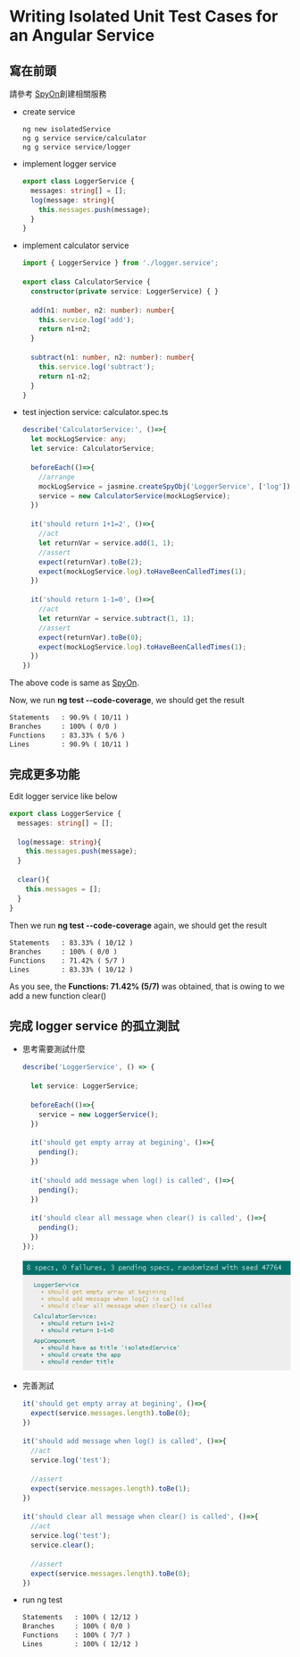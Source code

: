 # Writing Isolated Unit Test Cases for an Angular Service

## 寫在前頭

請參考 [SpyOn](../SpyOn/README.md)創建相關服務

- create service

  ```
  ng new isolatedService
  ng g service service/calculator
  ng g service service/logger
  ```

- implement logger service

  ```typescript
  export class LoggerService {
    messages: string[] = [];
    log(message: string){
      this.messages.push(message);
    }
  }
  ```

- implement calculator service

  ```typescript
  import { LoggerService } from './logger.service';

  export class CalculatorService {
    constructor(private service: LoggerService) { }

    add(n1: number, n2: number): number{
      this.service.log('add');
      return n1+n2;
    }

    subtract(n1: number, n2: number): number{
      this.service.log('subtract');
      return n1-n2;
    }
  }
  ```

- test injection service: calculator.spec.ts

  ```typescript
  describe('CalculatorService:', ()=>{
    let mockLogService: any;
    let service: CalculatorService;

    beforeEach(()=>{
      //arrange
      mockLogService = jasmine.createSpyObj('LoggerService', ['log']);
      service = new CalculatorService(mockLogService);
    })

    it('should return 1+1=2', ()=>{
      //act
      let returnVar = service.add(1, 1);
      //assert
      expect(returnVar).toBe(2);
      expect(mockLogService.log).toHaveBeenCalledTimes(1);
    })

    it('should return 1-1=0', ()=>{
      //act
      let returnVar = service.subtract(1, 1);
      //assert
      expect(returnVar).toBe(0);
      expect(mockLogService.log).toHaveBeenCalledTimes(1);
    })
  })
  ```

The above code is same as [SpyOn](../SpyOn/README.md).<p>

Now, we run **ng test --code-coverage**, we should get the result

```
Statements   : 90.9% ( 10/11 )
Branches     : 100% ( 0/0 )
Functions    : 83.33% ( 5/6 )
Lines        : 90.9% ( 10/11 )
```

## 完成更多功能

Edit logger service like below

```typescript
export class LoggerService {
  messages: string[] = [];

  log(message: string){
    this.messages.push(message);
  }

  clear(){
    this.messages = [];
  }
}
```

Then we run **ng test --code-coverage** again, we should get the result

```
Statements   : 83.33% ( 10/12 )
Branches     : 100% ( 0/0 )
Functions    : 71.42% ( 5/7 )
Lines        : 83.33% ( 10/12 )
```

As you see, the **Functions: 71.42% (5/7)** was obtained, that is owing to we add a new function clear()

## 完成 logger service 的孤立測試

- 思考需要測試什麼

  ```typescript
  describe('LoggerService', () => {

    let service: LoggerService;

    beforeEach(()=>{
      service = new LoggerService();
    })

    it('should get empty array at begining', ()=>{
      pending();
    })

    it('should add message when log() is called', ()=>{
      pending();
    })

    it('should clear all message when clear() is called', ()=>{
      pending();
    })
  });
  ```

  <img src='01.png'>

- 完善測試

  ```typescript
  it('should get empty array at begining', ()=>{
    expect(service.messages.length).toBe(0);
  })

  it('should add message when log() is called', ()=>{
    //act
    service.log('test');

    //assert
    expect(service.messages.length).toBe(1);
  })

  it('should clear all message when clear() is called', ()=>{
    //act
    service.log('test');
    service.clear();

    //assert
    expect(service.messages.length).toBe(0);
  })
  ```

- run ng test

  ```
  Statements   : 100% ( 12/12 )
  Branches     : 100% ( 0/0 )
  Functions    : 100% ( 7/7 )
  Lines        : 100% ( 12/12 )  
  ```
